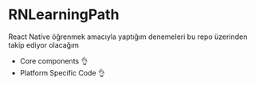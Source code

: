 # RNLearningPath

React Native öğrenmek amacıyla yaptığım denemeleri bu repo üzerinden takip ediyor olacağım  

- Core components 👌
- Platform Specific Code 👌
